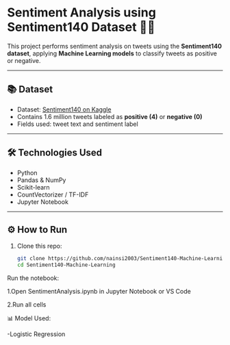 # Sentiment Analysis using Sentiment140 Dataset 🧠💬

This project performs sentiment analysis on tweets using the **Sentiment140 dataset**, applying **Machine Learning models** to classify tweets as positive or negative.

---

## 📚 Dataset

- Dataset: [Sentiment140 on Kaggle](https://www.kaggle.com/datasets/kazanova/sentiment140)
- Contains 1.6 million tweets labeled as **positive (4)** or **negative (0)**
- Fields used: tweet text and sentiment label

---

## 🛠️ Technologies Used

- Python
- Pandas & NumPy
- Scikit-learn
- CountVectorizer / TF-IDF
- Jupyter Notebook

---

## ⚙️ How to Run

1. Clone this repo:
   ```bash
   git clone https://github.com/nainsi2003/Sentiment140-Machine-Learning.git
   cd Sentiment140-Machine-Learning


Run the notebook:

1.Open SentimentAnalysis.ipynb in Jupyter Notebook or VS Code

2.Run all cells

📊 Model Used:

-Logistic Regression



